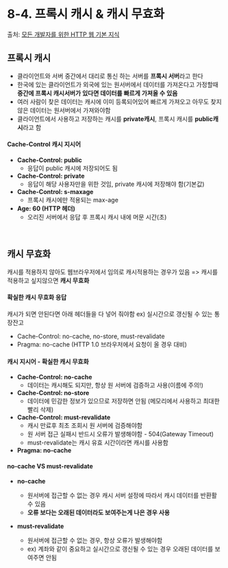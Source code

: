 # 8-4. 프록시 캐시 & 캐시 무효화
 
 출처: [모든 개발자를 위한 HTTP 웹 기본 지식](https://www.inflearn.com/course/http-%EC%9B%B9-%EB%84%A4%ED%8A%B8%EC%9B%8C%ED%81%AC/dashboard)
 
## 프록시 캐시

* 클라이언트와 서버 중간에서 대리로 통신 하는 서버를 **프록시 서버**라고 한다
* 한국에 있는 클라이언트가 외국에 있는 원서버에서 데이터를 가져온다고 가정할때 **중간에 프록시 캐시서버가 있다면 데이터를 빠르게 가져올 수 있음**
* 여러 사람이 찾은 데이터는 캐시에 이미 등록되어있어 빠르게 가져오고 아무도 찾지않은 데이터는 원서버에서 가져와야함
* 클라이언트에서 사용하고 저장하는 캐시를 **private캐시**, 프록시 캐시를 **public캐시**라고 함

#### Cache-Control 캐시 지시어

* **Cache-Control: public**
  * 응답이 public 캐시에 저장되어도 됨
* **Cache-Control: private**
  * 응답이 해당 사용자만을 위한 것임, private 캐시에 저장해야 함(기본값)
* **Cache-Control: s-maxage**
  * 프록시 캐시에만 적용되는 max-age
* **Age: 60 (HTTP 헤더)**
  * 오리진 서버에서 응답 후 프록시 캐시 내에 머문 시간(초)

<br>

## 캐시 무효화

 캐시를 적용하지 않아도 웹브라우저에서 임의로 캐시적용하는 경우가 있음 => 캐시를 적용하고 싶지않으면 **캐시 무효화**
 
#### 확실한 캐시 무효화 응답

캐시가 되면 안된다면 아래 헤더들을 다 넣어 줘야함 ex) 실시간으로 갱신될 수 있는 통장잔고

* Cache-Control: no-cache, no-store, must-revalidate
* Pragma: no-cache (HTTP 1.0 브라우저에서 요청이 올 경우 대비)

#### 캐시 지시어 - 확실한 캐시 무효화

* **Cache-Control: no-cache**
  * 데이터는 캐시해도 되지만, 항상 원 서버에 검증하고 사용(이름에 주의!)
* **Cache-Control: no-store**
  * 데이터에 민감한 정보가 있으므로 저장하면 안됨 (메모리에서 사용하고 최대한 빨리 삭제)
* **Cache-Control: must-revalidate**
  * 캐시 만료후 최초 조회시 원 서버에 검증해야함
  * 원 서버 접근 실패시 반드시 오류가 발생해야함 - 504(Gateway Timeout)
  * must-revalidate는 캐시 유효 시간이라면 캐시를 사용함
* **Pragma: no-cache**
 
#### no-cache VS must-revalidate

* **no-cache**
  * 원서버에 접근할 수 없는 경우 캐시 서버 설정에 따라서 캐시 데이터를 반환활 수 있음
  * **오류 보다는 오래된 데이터라도 보여주는게 나은 경우 사용**

* **must-revalidate**
  * 원서버에 접근할 수 없는 경우, 항상 오류가 발생해야함
  * ex) 계좌와 같이 중요하고 실시간으로 갱신될 수 있는 경우 오래된 데이터를 보여주면 안됨




